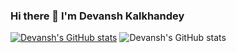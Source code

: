 ### Hi there 👋 I'm Devansh Kalkhandey


[![Devansh's GitHub stats](https://github-readme-stats.vercel.app/api?username=devanshkalkhandey)](https://github.com/devanshkalkhandey/github-readme-stats)
![Devansh's GitHub stats](https://github-readme-stats.vercel.app/api?username=devanshkalkhandey&hide=contribs,prs)
